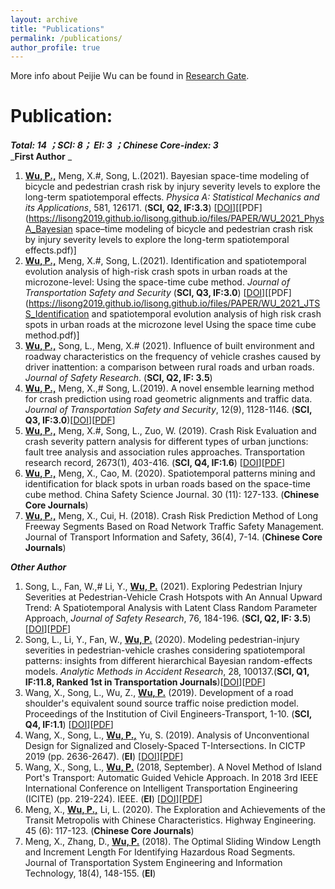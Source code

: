 ```yaml
---
layout: archive
title: "Publications"
permalink: /publications/
author_profile: true
---
```

More info about Peijie Wu can be found in [Research Gate](https://www.researchgate.net/profile/Peijie-Wu-4).<br>


<!--**Under Review:**
======
_(note: corresponding author is noted with #; cooperative first author is noted with *;)_<br>


1. Wu, P., Meng, X.#, **Song, L.** What is the Systematic Risk and Individual Risk of Urban Crashes Based on Different Crash Types? Evidence from Shenzhen City, China. <i>Journal of Transportation Research Record</i> (under review)

-->

**Publication:**  
====== 
_**Total: 14 ；SCI: 8； EI: 3 ；Chinese Core-index: 3**_<br>
_**First Author** _<br>
1. **<u>Wu, P.,</u>** Meng, X.#, Song, L.(2021). Bayesian space-time modeling of bicycle and pedestrian crash risk by injury severity levels to explore the long-term spatiotemporal effects. <i>Physica A: Statistical Mechanics and its Applications</i>, 581, 126171. (**SCI, Q2, IF:3.3**) \[[DOI](https://doi.org/10.1016/j.physa.2021.126171)\]\[[PDF](https://lisong2019.github.io/lisong.github.io/files/PAPER/WU_2021_PhysA_Bayesian space–time modeling of bicycle and pedestrian crash risk by injury severity levels to explore the long-term spatiotemporal effects.pdf)\]
2. **<u>Wu, P.,</u>** Meng, X.#, Song, L.(2021). Identification and spatiotemporal evolution analysis of high-risk crash spots in urban roads at the microzone-level: Using the space-time cube method. <i>Journal of Transportation Safety and Security</i> (**SCI, Q3, IF:3.0**) \[[DOI](https://doi.org/10.1080/19439962.2021.1938323)\]\[[PDF](https://lisong2019.github.io/lisong.github.io/files/PAPER/WU_2021_JTSS_Identification and spatiotemporal evolution analysis of high risk crash spots in urban roads at the microzone level Using the space time cube method.pdf)\]
3. **<u>Wu, P.,</u>** Song, L., Meng, X.# (2021). Influence of built environment and roadway characteristics on the frequency of vehicle crashes caused by driver inattention: a comparison between rural roads and urban roads. <i>Journal of Safety Research</i>. (**SCI, Q2, IF: 3.5**)
4. **<u>Wu, P.,</u>** Meng, X.,# Song, L.(2019). A novel ensemble learning method for crash prediction using road geometric alignments and traffic data. <i>Journal of Transportation Safety and Security</i>, 12(9), 1128-1146. (**SCI, Q3, IF:3.0**)\[[DOI](https://doi.org/10.1080/19439962.2019.1579288)\]\[[PDF](https://lisong2019.github.io/lisong.github.io/files/PAPER/Wu-JTSS_2019_ensemble-learning-crash-prediction.pdf)\] 
5. **<u>Wu, P.,</u>** Meng, X.#, Song, L., Zuo, W. (2019). Crash Risk Evaluation and crash severity pattern analysis for different types of urban junctions: fault tree analysis and association rules approaches. Transportation research record, 2673(1), 403-416.  (**SCI, Q4, IF:1.6**) \[[DOI](https://doi.org/10.1177/0361198118822817)\]\[[PDF](https://lisong2019.github.io/lisong.github.io/files/PAPER/Wu_TRR-Crash-Risk-Evaluation.pdf)\]
6. **<u>Wu, P.,</u>** Meng, X., Cao, M. (2020). Spatiotemporal patterns mining and identification for black spots in urban roads based on the space-time cube method. China Safety Science Journal. 30 (11): 127-133. (**Chinese Core Journals**)
7. **<u>Wu, P.,</u>** Meng, X., Cui, H. (2018). Crash Risk Prediction Method of Long Freeway Segments Based on Road Network Traffic Safety Management. Journal of Transport Information and Safety, 36(4), 7-14. (**Chinese Core Journals**)




_**Other Author**_<br>
1. Song, L., Fan, W.,# Li, Y., **<u>Wu, P.</u>** (2021). Exploring Pedestrian Injury Severities at Pedestrian-Vehicle Crash Hotspots with An Annual Upward Trend: A Spatiotemporal Analysis with Latent Class Random Parameter Approach, <i>Journal of Safety Research</i>, 76, 184-196. (**SCI, Q2, IF: 3.5**)\[[DOI](https://doi.org/10.1016/j.jsr.2020.12.008)\]\[[PDF](https://lisong2019.github.io/lisong.github.io/files/PAPER/Song_2021_JSR.pdf)\]
2. Song, L., Li, Y., Fan, W., **<u>Wu, P.</u>** (2020). Modeling pedestrian-injury severities in pedestrian-vehicle crashes considering spatiotemporal patterns: insights from different hierarchical Bayesian random-effects models. <i>Analytic Methods in Accident Research</i>, 28, 100137.(**SCI, Q1, IF:11.8, Ranked 1st in Transportation Journals**)\[[DOI](https://doi.org/10.1016/j.amar.2020.100137)\]\[[PDF](https://lisong2019.github.io/lisong.github.io/files/PAPER/Song_AMAR_2020_pedestrian-vehicle_crashes_considering_spatiotemporal_patterns.pdf)\]
3. Wang, X., Song, L., Wu, Z., **<u>Wu, P.</u>** (2019). Development of a road shoulder's equivalent sound source traffic noise prediction model. Proceedings of the Institution of Civil Engineers-Transport, 1-10. (**SCI, Q4, IF:1.1**) \[[DOI](https://doi.org/10.1680/jtran.18.00105)\]\[[PDF](https://lisong2019.github.io/lisong.github.io/files/PAPER/ICE_t_2018_traffic_noise.pdf)\]
4. Wang, X., Song, L., **<u>Wu, P.,</u>** Yu, S. (2019). Analysis of Unconventional Design for Signalized and Closely-Spaced T-Intersections. In CICTP 2019 (pp. 2636-2647). (**EI**) \[[DOI](https://doi.org/10.1061/9780784482292.229)\]\[[PDF](https://lisong2019.github.io/lisong.github.io/files/PAPER/cota2019.pdf)\]
5. Wang, X., Song, L., **<u>Wu, P.</u>** (2018, September). A Novel Method of Island Port's Transport: Automatic Guided Vehicle Approach. In 2018 3rd IEEE International Conference on Intelligent Transportation Engineering (ICITE) (pp. 219-224). IEEE. (**EI**) \[[DOI](https://doi.org/10.1109/ICITE.2018.8492567)\]\[[PDF](https://lisong2019.github.io/lisong.github.io/files/PAPER/ICITE2018-8.pdf)\]
6. Meng, X., **<u>Wu, P.,</u>** Li, L. (2020). The Exploration and Achievements of the Transit Metropolis with Chinese Characteristics. Highway Engineering. 45 (6): 117-123. (**Chinese Core Journals**)
7. Meng, X., Zhang, D., **<u>Wu, P.</u>** (2018). The Optimal Sliding Window Length and Increment Length For Identifying Hazardous Road Segments. Journal of Transportation System Engineering and Information Technology, 18(4), 148-155. (**EI**) 



